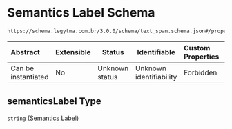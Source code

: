 # Semantics Label Schema

```txt
https://schema.legytma.com.br/3.0.0/schema/text_span.schema.json#/properties/semanticsLabel
```




| Abstract            | Extensible | Status         | Identifiable            | Custom Properties | Additional Properties | Access Restrictions | Defined In                                                                        |
| :------------------ | ---------- | -------------- | ----------------------- | :---------------- | --------------------- | ------------------- | --------------------------------------------------------------------------------- |
| Can be instantiated | No         | Unknown status | Unknown identifiability | Forbidden         | Allowed               | none                | [text_span.schema.json\*](../schema/text_span.schema.json) |

## semanticsLabel Type

`string` ([Semantics Label](text_span-properties-semantics-label.md))
